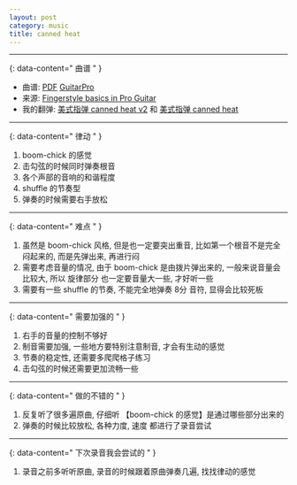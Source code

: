 ```yaml
---
layout: post
category: music
title: canned heat
---
```


--------
{: data-content=" 曲谱 " }

- 曲谱: [PDF](assets/js/pdf.js/web/viewer.html?file=/assets/doc/canned-heat.pdf) [GuitarPro](assets/doc/canned-heat.gp)
- 来源: [Fingerstyle basics in Pro Guitar](https://youtu.be/uIXwPE_Fd8o)
- 我的翻弹: [美式指弹 canned heat v2](https://www.bilibili.com/video/bv1EV411i7rr) 和 [美式指弹 canned heat](https://www.bilibili.com/video/bv1zt4y1B7ne)

--------
{: data-content=" 律动 " }

1. boom-chick 的感觉
2. 击勾弦的时候同时弹奏根音
3. 各个声部的音响的和谐程度
4. shuffle 的节奏型
5. 弹奏的时候需要右手放松

--------
{: data-content=" 难点 " }

1. 虽然是 boom-chick 风格, 但是也一定要突出重音, 比如第一个根音不是完全闷起来的, 而是先弹出来, 再进行闷
2. 需要考虑音量的情况, 由于 boom-chick 是由拨片弹出来的, 一般来说音量会比较大, 所以 旋律部分 也一定要音量大一些, 才好听一些
3. 需要有一些 shuffle 的节奏, 不能完全地弹奏 8分 音符, 显得会比较死板

--------
{: data-content=" 需要加强的 " }

1. 右手的音量的控制不够好
2. 制音需要加强, 一些地方要特别注意制音, 才会有生动的感觉
3. 节奏的稳定性, 还需要多爬爬格子练习
4. 击勾弦的时候还需要更加流畅一些

--------
{: data-content=" 做的不错的 " }

1. 反复听了很多遍原曲, 仔细听 【boom-chick 的感觉】是通过哪些部分出来的
2. 弹奏的时候比较放松, 各种力度, 速度 都进行了录音尝试

--------
{: data-content=" 下次录音我会尝试的 " }

1. 录音之前多听听原曲, 录音的时候跟着原曲弹奏几遍, 找找律动的感觉
